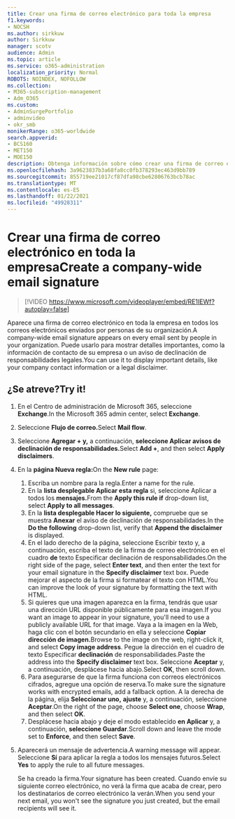 ```yaml
---
title: Crear una firma de correo electrónico para toda la empresa
f1.keywords:
- NOCSH
ms.author: sirkkuw
author: Sirkkuw
manager: scotv
audience: Admin
ms.topic: article
ms.service: o365-administration
localization_priority: Normal
ROBOTS: NOINDEX, NOFOLLOW
ms.collection:
- M365-subscription-management
- Adm_O365
ms.custom:
- AdminSurgePortfolio
- adminvideo
- okr_smb
monikerRange: o365-worldwide
search.appverid:
- BCS160
- MET150
- MOE150
description: Obtenga información sobre cómo crear una firma de correo electrónico en toda la empresa.
ms.openlocfilehash: 3a9623837b3a68fa8cc0fb378293ec463d9bb789
ms.sourcegitcommit: 855719ee21017cf87dfa98cbe62806763bcb78ac
ms.translationtype: MT
ms.contentlocale: es-ES
ms.lasthandoff: 01/22/2021
ms.locfileid: "49928311"
---
```

# <a name="create-a-company-wide-email-signature"></a><span data-ttu-id="df818-103">Crear una firma de correo electrónico en toda la empresa</span><span class="sxs-lookup"><span data-stu-id="df818-103">Create a company-wide email signature</span></span>

> [!VIDEO https://www.microsoft.com/videoplayer/embed/RE1IEWf?autoplay=false]

<span data-ttu-id="df818-104">Aparece una firma de correo electrónico en toda la empresa en todos los correos electrónicos enviados por personas de su organización.</span><span class="sxs-lookup"><span data-stu-id="df818-104">A company-wide email signature appears on every email sent by people in your organization.</span></span> <span data-ttu-id="df818-105">Puede usarlo para mostrar detalles importantes, como la información de contacto de su empresa o un aviso de declinación de responsabilidades legales.</span><span class="sxs-lookup"><span data-stu-id="df818-105">You can use it to display important details, like your company contact information or a legal disclaimer.</span></span> 

## <a name="try-it"></a><span data-ttu-id="df818-106">¿Se atreve?</span><span class="sxs-lookup"><span data-stu-id="df818-106">Try it!</span></span>

1. <span data-ttu-id="df818-107">En el Centro de administración de Microsoft 365, seleccione **Exchange**.</span><span class="sxs-lookup"><span data-stu-id="df818-107">In the Microsoft 365 admin center, select **Exchange**.</span></span>
1. <span data-ttu-id="df818-108">Seleccione **Flujo de correo.**</span><span class="sxs-lookup"><span data-stu-id="df818-108">Select **Mail flow**.</span></span>
1. <span data-ttu-id="df818-109">Seleccione **Agregar + y,** a continuación, **seleccione Aplicar avisos de declinación de responsabilidades.**</span><span class="sxs-lookup"><span data-stu-id="df818-109">Select **Add +**, and then select **Apply disclaimers**.</span></span>
1. <span data-ttu-id="df818-110">En la **página Nueva regla:**</span><span class="sxs-lookup"><span data-stu-id="df818-110">On the **New rule** page:</span></span>
    1. <span data-ttu-id="df818-111">Escriba un nombre para la regla.</span><span class="sxs-lookup"><span data-stu-id="df818-111">Enter a name for the rule.</span></span>
    1. <span data-ttu-id="df818-112">En la **lista desplegable Aplicar esta regla** si, seleccione Aplicar a todos los **mensajes.**</span><span class="sxs-lookup"><span data-stu-id="df818-112">From the **Apply this rule if** drop-down list, select **Apply to all messages**.</span></span>
    1. <span data-ttu-id="df818-113">En la **lista desplegable Hacer lo siguiente,** compruebe que se muestra **Anexar** el aviso de declinación de responsabilidades.</span><span class="sxs-lookup"><span data-stu-id="df818-113">In the **Do the following** drop-down list, verify that **Append the disclaimer** is displayed.</span></span>
    1. <span data-ttu-id="df818-114">En el lado derecho de la página, seleccione Escribir texto y, a continuación, escriba el texto de la firma de correo electrónico en el cuadro **de** texto Especificar declinación de responsabilidades.</span><span class="sxs-lookup"><span data-stu-id="df818-114">On the right side of the page, select **Enter text**, and then enter the text for your email signature in the **Specify disclaimer** text box.</span></span> <span data-ttu-id="df818-115">Puede mejorar el aspecto de la firma si formatear el texto con HTML.</span><span class="sxs-lookup"><span data-stu-id="df818-115">You can improve the look of your signature by formatting the text with HTML.</span></span>
    1. <span data-ttu-id="df818-116">Si quieres que una imagen aparezca en la firma, tendrás que usar una dirección URL disponible públicamente para esa imagen.</span><span class="sxs-lookup"><span data-stu-id="df818-116">If you want an image to appear in your signature, you'll need to use a publicly available URL for that image.</span></span> <span data-ttu-id="df818-117">Vaya a la imagen en la Web, haga clic con el botón secundario en ella y seleccione **Copiar dirección de imagen.**</span><span class="sxs-lookup"><span data-stu-id="df818-117">Browse to the image on the web, right-click it, and select **Copy image address**.</span></span> <span data-ttu-id="df818-118">Pegue la dirección en el cuadro de texto Especificar **declinación** de responsabilidades.</span><span class="sxs-lookup"><span data-stu-id="df818-118">Paste the address into the **Specify disclaimer** text box.</span></span> <span data-ttu-id="df818-119">Seleccione **Aceptar** y, a continuación, desplácese hacia abajo.</span><span class="sxs-lookup"><span data-stu-id="df818-119">Select **OK**, then scroll down.</span></span>
    1. <span data-ttu-id="df818-120">Para asegurarse de que la firma funciona con correos electrónicos cifrados, agregue una opción de reserva.</span><span class="sxs-lookup"><span data-stu-id="df818-120">To make sure the signature works with encrypted emails, add a fallback option.</span></span> <span data-ttu-id="df818-121">A la derecha de la página, elija **Seleccionar uno,** **ajuste** y, a continuación, seleccione **Aceptar**.</span><span class="sxs-lookup"><span data-stu-id="df818-121">On the right of the page, choose **Select one**, choose **Wrap**, and then select **OK**.</span></span>
    1. <span data-ttu-id="df818-122">Desplácese hacia abajo y deje el modo establecido **en Aplicar** y, a continuación, **seleccione Guardar**.</span><span class="sxs-lookup"><span data-stu-id="df818-122">Scroll down and leave the mode set to **Enforce**, and then select **Save**.</span></span>
1. <span data-ttu-id="df818-123">Aparecerá un mensaje de advertencia.</span><span class="sxs-lookup"><span data-stu-id="df818-123">A warning message will appear.</span></span> <span data-ttu-id="df818-124">Seleccione **Sí** para aplicar la regla a todos los mensajes futuros.</span><span class="sxs-lookup"><span data-stu-id="df818-124">Select **Yes** to apply the rule to all future messages.</span></span>

    <span data-ttu-id="df818-125">Se ha creado la firma.</span><span class="sxs-lookup"><span data-stu-id="df818-125">Your signature has been created.</span></span> <span data-ttu-id="df818-126">Cuando envíe su siguiente correo electrónico, no verá la firma que acaba de crear, pero los destinatarios de correo electrónico la verán.</span><span class="sxs-lookup"><span data-stu-id="df818-126">When you send your next email, you won't see the signature you just created, but the email recipients will see it.</span></span>